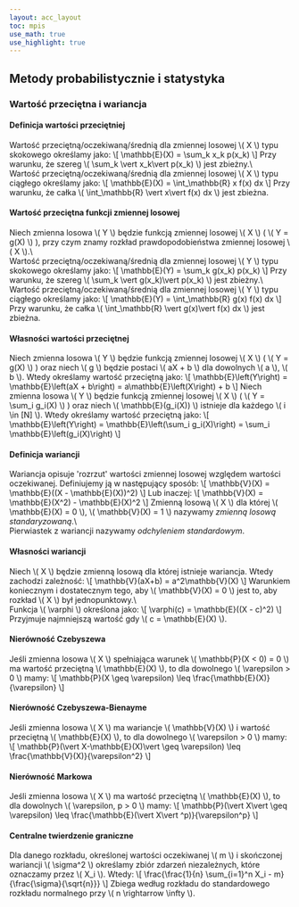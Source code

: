 ```yaml
---
layout: acc_layout
toc: mpis
use_math: true
use_highlight: true
---
```


Metody probabilistycznie i statystyka
---

### Wartość przeciętna i wariancja
#### Definicja wartości przeciętniej
Wartość przeciętną/oczekiwaną/średnią dla zmiennej losowej \\( X \\) typu skokowego określamy jako:
\\[ \mathbb{E}(X) = \sum_k x_k p(x_k) \\]
Przy warunku, że szereg \\( \sum_k \vert x_k\vert  p(x_k) \\) jest zbieżny.\\\
Wartość przeciętną/oczekiwaną/średnią dla zmiennej losowej \\( X \\) typu ciągłego określamy jako:
\\[ \mathbb{E}(X) = \int_\mathbb{R} x f(x) dx \\]
Przy warunku, że całka \\( \int_\mathbb{R} \vert x\vert  f(x) dx \\) jest zbieżna.

#### Wartość przeciętna funkcji zmiennej losowej
Niech zmienna losowa \\( Y \\) będzie funkcją zmiennej losowej \\( X \\) ( \\( Y = g(X) \\) ), przy czym znamy rozkład prawdopodobieństwa zmiennej losowej \\( X \\).\\\
Wartość przeciętną/oczekiwaną/średnią dla zmiennej losowej \\( Y \\) typu skokowego określamy jako:
\\[ \mathbb{E}(Y) = \sum_k g(x_k) p(x_k) \\]
Przy warunku, że szereg \\( \sum_k \vert g(x_k)\vert  p(x_k) \\) jest zbieżny.\\\
Wartość przeciętną/oczekiwaną/średnią dla zmiennej losowej \\( Y \\) typu ciągłego określamy jako:
\\[ \mathbb{E}(Y) = \int_\mathbb{R} g(x) f(x) dx \\]
Przy warunku, że całka \\( \int_\mathbb{R} \vert g(x)\vert  f(x) dx \\) jest zbieżna.

#### Własności wartości przeciętnej
Niech zmienna losowa \\( Y \\) będzie funkcją zmiennej losowej \\( X \\) ( \\( Y = g(X) \\) ) oraz niech \\( g \\) będzie postaci \\( aX + b \\) dla dowolnych \\( a \\), \\( b \\). Wtedy określamy wartość przeciętną jako:
\\[ \mathbb{E}\left(Y\right) = \mathbb{E}\left(aX + b\right) = a\mathbb{E}\left(X\right) + b \\]
Niech zmienna losowa \\( Y \\) będzie funkcją zmiennej losowej \\( X \\) ( \\( Y = \sum_i g_i(X) \\) ) oraz niech \\( \mathbb{E}(g_i(X)) \\) istnieje dla każdego \\( i \in [N] \\). Wtedy określamy wartość przeciętną jako:
\\[ \mathbb{E}\left(Y\right) = \mathbb{E}\left(\sum_i g_i(X)\right) = \sum_i \mathbb{E}\left(g_i(X)\right) \\]

#### Definicja wariancji
Wariancja opisuje 'rozrzut' wartości zmiennej losowej względem wartości oczekiwanej. Definiujemy ją w następujący sposób:
\\[ \mathbb{V}(X) = \mathbb{E}((X - \mathbb{E}(X))^2) \\]
Lub inaczej:
\\[ \mathbb{V}(X) = \mathbb{E}(X^2) - \mathbb{E}(X)^2 \\]
Zmienną losową \\( X \\) dla której \\( \mathbb{E}(X) = 0 \\), \\( \mathbb{V}(X) = 1 \\) nazywamy *zmienną losową standaryzowaną*.\\\
Pierwiastek z wariancji nazywamy *odchyleniem standardowym*.

#### Własności wariancji
Niech \\( X \\) będzie zmienną losową dla której istnieje wariancja. Wtedy zachodzi zależność:
\\[ \mathbb{V}(aX+b) = a^2\mathbb{V}(X) \\]
Warunkiem koniecznym i dostatecznym tego, aby \\( \mathbb{V}(X) = 0 \\) jest to, aby rozkład \\( X \\) był jednopunktowy.\\\
Funkcja \\( \varphi \\) określona jako:
\\[ \varphi(c) = \mathbb{E}((X - c)^2) \\]
Przyjmuje najmniejszą wartość gdy \\( c = \mathbb{E}(X) \\).

#### Nierówność Czebyszewa
Jeśli zmienna losowa \\( X \\) spełniająca warunek \\( \mathbb{P}(X < 0) = 0 \\) ma wartość przeciętną \\( \mathbb{E}(X) \\), to dla dowolnego \\( \varepsilon > 0 \\) mamy:
\\[ \mathbb{P}(X \geq \varepsilon) \leq \frac{\mathbb{E}(X)}{\varepsilon} \\]

#### Nierówność Czebyszewa-Bienayme
Jeśli zmienna losowa \\( X \\) ma wariancje \\( \mathbb{V}(X) \\) i wartość przeciętną \\( \mathbb{E}(X) \\), to dla dowolnego \\( \varepsilon > 0 \\) mamy:
\\[ \mathbb{P}(\vert X-\mathbb{E}(X)\vert  \geq \varepsilon) \leq \frac{\mathbb{V}(X)}{\varepsilon^2} \\]

#### Nierówność Markowa
Jeśli zmienna losowa \\( X \\) ma wartość przeciętną \\( \mathbb{E}(X) \\), to dla dowolnych \\( \varepsilon, p > 0 \\) mamy:
\\[ \mathbb{P}(\vert X\vert  \geq \varepsilon) \leq \frac{\mathbb{E}(\vert X\vert ^p)}{\varepsilon^p} \\]

#### Centralne twierdzenie graniczne
Dla danego rozkładu, określonej wartości oczekiwanej \\( m \\) i skończonej wariancji \\( \sigma^2 \\) określamy zbiór zdarzeń niezależnych, które oznaczamy przez \\( X_i \\). Wtedy:
\\[ \frac{\frac{1}{n} \sum_{i=1}^n X_i - m}{\frac{\sigma}{\sqrt{n}}} \\]
Zbiega według rozkładu do standardowego rozkładu normalnego przy \\( n \rightarrow \infty \\).
